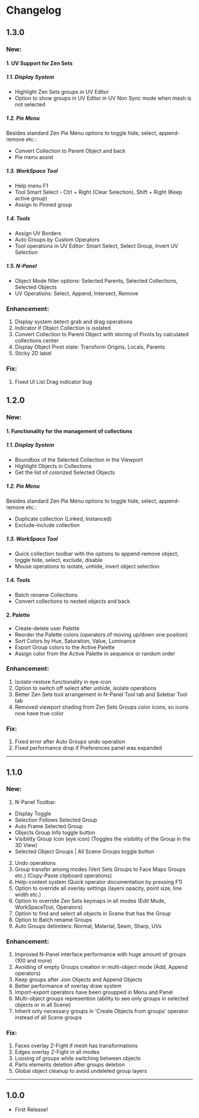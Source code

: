# Changelog

## 1.3.0
### New:

#### 1. UV Support for Zen Sets
##### 1.1. Display System
- Highlight Zen Sets groups in UV Editor
- Option to show groups in UV Editor in UV Non Sync mode when mesh is not selected
##### 1.2. Pie Menu
Besides standard Zen Pie Menu options to toggle hide, select, append-remove etc.:
- Convert Collection to Parent Object and back
- Pie menu assist
##### 1.3. WorkSpace Tool
- Help menu F1
- Tool Smart Select - Ctrl + Right (Clear Selection), Shift + Right (Keep active group)
- Assign to Pinned group
##### 1.4. Tools
- Assign UV Borders
- Auto Groups by Custom Operators
- Tool operations in UV Editor: Smart Select, Select Group, Invert UV Selection
##### 1.5. N-Panel
- Object Mode filter options: Selected Parents, Selected Collections, Selected Objects
- UV Operations: Select, Append, Intersect, Remove

### Enhancement:
1. Display system detect grab and drag operations
2. Indicator if Object Collection is isolated
3. Convert Collection to Parent Object with storing of Pivots by calculated collections center
4. Display Object Pivot state: Transform Origins, Locals, Parents
5. Sticky 2D label

### Fix:
1. Fixed UI List Drag indicator bug

## 1.2.0
### New:

#### 1. Functionality for the management of collections
##### 1.1. Display System
- Boundbox of the Selected Collection in the Viewport
- Highlight Objects in Collections
- Get the list of colorized Selected Objects
##### 1.2. Pie Menu
Besides standard Zen Pie Menu options to toggle hide, select, append-remove etc.:
- Duplicate collection (Linked, Instanced)
- Exclude-include collection
##### 1.3. WorkSpace Tool
- Quick collection toolbar with the options to append-remove object, toggle hide, select, exclude, disable
- Mouse operations to isolate, unhide, invert object selection
##### 1.4. Tools
- Batch rename Collections
- Convert collections to nested objects and back

#### 2. Palette
- Create-delete user Palette
- Reorder the Palette colors (operators of moving up/down one position)
- Sort Colors by Hue, Saturation, Value, Luminance
- Export Group colors to the Active Palette
- Assign color from the Active Palette in sequence or random order

### Enhancement:
1. Isolate-restore functionality in eye-icon
2. Option to switch off select after unhide, isolate operations
3. Better Zen Sets tool arrangement in N-Panel Tool tab and Sidebar Tool tab
4. Removed viewport shading from Zen Sets Groups color icons, so icons now have true color

### Fix:
1. Fixed error after Auto Groups undo operation
2. Fixed performance drop if Preferences panel was expanded

---
## 1.1.0
### New:
1. N-Panel Toolbar:
- Display Toggle
- Selection Follows Selected Group
- Auto Frame Selected Group
- Objects Group Info toggle button
- Visibility Group Icon (eye icon) (Toggles the visibility of the Group in the 3D View)
- Selected Object Groups | All Scene Groups toggle button
2. Undo operations
3. Group transfer among modes (Vert Sets Groups to Face Maps Groups etc.) (Copy-Paste clipboard operations)
4. Help-context system (Quick operator documentation by pressing F1)
5. Option to override all overlay settings (layers opacity, point size, line width etc.)
6. Option to override Zen Sets keymaps in all modes (Edit Mode, WorkSpaceTool, Operators)
7. Option to find and select all objects in Scene that has the Group
8. Option to Batch rename Groups
9. Auto Groups delimiters: Normal, Material, Seam, Sharp, UVs

### Enhancement:
1. Improved N-Panel interface performance with huge amount of groups (100 and more)
2. Avoiding of empty Groups creation in multi-object mode (Add, Append operators)
3. Keep groups after Join Objects and Append Objects
4. Better performance of overlay draw system
5. Import-export operators have been groupped in Menu and Panel
6. Multi-object groups represention (ability to see only groups in selected objects or in all Scene)
7. Inherit only necessary groups in 'Create Objects from groups' operator instead of all Scene groups

### Fix:
1. Faces overlay Z-Fight if mesh has transformations
2. Edges overlay Z-Fight in all modes
3. Loosing of groups while switching between objects
4. Parts elements deletion after groups deletion
5. Global object cleanup to avoid undeleted group layers

---
## 1.0.0
- First Release!